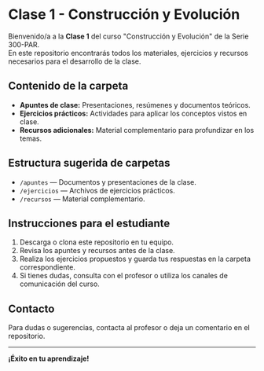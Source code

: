 # Clase 1 - Construcción y Evolución

Bienvenido/a a la **Clase 1** del curso "Construcción y Evolución" de la Serie 300-PAR.  
En este repositorio encontrarás todos los materiales, ejercicios y recursos necesarios para el desarrollo de la clase.

## Contenido de la carpeta

- **Apuntes de clase:** Presentaciones, resúmenes y documentos teóricos.
- **Ejercicios prácticos:** Actividades para aplicar los conceptos vistos en clase.
- **Recursos adicionales:** Material complementario para profundizar en los temas.

## Estructura sugerida de carpetas

- `/apuntes` — Documentos y presentaciones de la clase.
- `/ejercicios` — Archivos de ejercicios prácticos.
- `/recursos` — Material complementario.

## Instrucciones para el estudiante

1. Descarga o clona este repositorio en tu equipo.
2. Revisa los apuntes y recursos antes de la clase.
3. Realiza los ejercicios propuestos y guarda tus respuestas en la carpeta correspondiente.
4. Si tienes dudas, consulta con el profesor o utiliza los canales de comunicación del curso.

## Contacto

Para dudas o sugerencias, contacta al profesor o deja un comentario en el repositorio.

---

**¡Éxito en tu aprendizaje!**